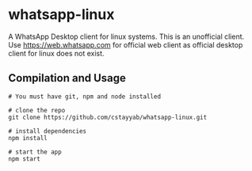 # whatsapp-linux
A WhatsApp Desktop client for linux systems. This is an unofficial client. Use https://web.whatsapp.com for official web client as official desktop client for linux does not exist.

## Compilation and Usage

```
# You must have git, npm and node installed

# clone the repo
git clone https://github.com/cstayyab/whatsapp-linux.git

# install dependencies
npm install

# start the app
npm start

```
